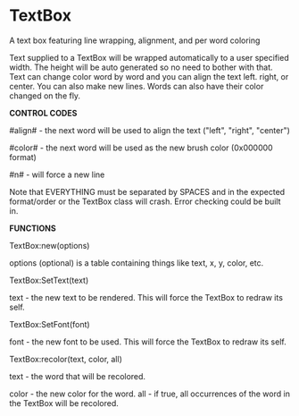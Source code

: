 # TextBox
A text box featuring line wrapping, alignment, and per word coloring



Text supplied to a TextBox will be wrapped automatically to a user specified width. The height will be auto generated so no need to bother with that. Text can change color word by word and you can align the text left. right, or center. You can also make new lines. Words can also have their color changed on the fly.



<b>CONTROL CODES</b>


#align# - the next word will be used to align the text ("left", "right", "center")

#color# - the next word will be used as the new brush color (0x000000 format)

#n# - will force a new line



Note that EVERYTHING must be separated by SPACES and in the expected format/order or the TextBox class will crash. Error checking could be built in.




<b>FUNCTIONS</b>


TextBox:new(options)

options (optional) is a table containing things like text, x, y, color, etc.



TextBox:SetText(text)

text - the new text to be rendered. This will force the TextBox to redraw its self.



TextBox:SetFont(font)

font - the new font to be used. This will force the TextBox to redraw its self.



TextBox:recolor(text, color, all)

text - the word that will be recolored.

color - the new color for the word.
all - if true, all occurrences of the word in the TextBox will be recolored.
